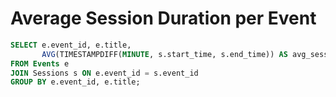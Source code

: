 # Average Session Duration per Event

```sql
SELECT e.event_id, e.title,
       AVG(TIMESTAMPDIFF(MINUTE, s.start_time, s.end_time)) AS avg_session_duration_minutes
FROM Events e
JOIN Sessions s ON e.event_id = s.event_id
GROUP BY e.event_id, e.title;

